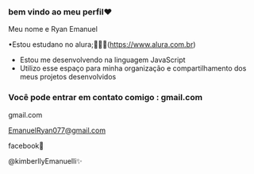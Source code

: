 
### bem vindo ao meu perfil❤️

Meu nome e Ryan Emanuel

•Estou estudano no alura;👨🏽‍🎓(https://www.alura.com.br)

- Estou me desenvolvendo na linguagem JavaScript
- Utilizo esse espaço para minha organização e compartilhamento dos meus projetos desenvolvidos


### Você pode entrar em contato comigo : gmail.com

gmail.com

EmanuelRyan077@gmail.com

facebook🍉

@kimberllyEmanuelli✨


